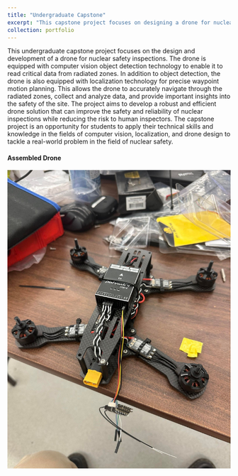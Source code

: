 ```yaml
---
title: "Undergraduate Capstone"
excerpt: "This capstone project focuses on designing a drone for nuclear safety inspections. The drone uses computer vision and localization technology for critical data collection and precise navigation in radiated zones. The project aims to improve the safety and efficiency of nuclear inspections while reducing risk to human inspectors. Students will apply their technical skills in computer vision, localization, and drone design to solve a real-world problem in nuclear safety.<br/><img src='/images/drone.jpg'  height='300' width='500' >"
collection: portfolio
---
```


This undergraduate capstone project focuses on the design and development of a drone for nuclear safety inspections. The drone is equipped with computer vision object detection technology to enable it to read critical data from radiated zones. In addition to object detection, the drone is also equipped with localization technology for precise waypoint motion planning. This allows the drone to accurately navigate through the radiated zones, collect and analyze data, and provide important insights into the safety of the site. The project aims to develop a robust and efficient drone solution that can improve the safety and reliability of nuclear inspections while reducing the risk to human inspectors. The capstone project is an opportunity for students to apply their technical skills and knowledge in the fields of computer vision, localization, and drone design to tackle a real-world problem in the field of nuclear safety.

#### Assembled Drone 
<p align="center">
<img src="/images/drone.jpg" width="600"/>
</p>
